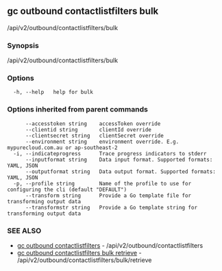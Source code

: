 ## gc outbound contactlistfilters bulk

/api/v2/outbound/contactlistfilters/bulk

### Synopsis

/api/v2/outbound/contactlistfilters/bulk

### Options

```
  -h, --help   help for bulk
```

### Options inherited from parent commands

```
      --accesstoken string    accessToken override
      --clientid string       clientId override
      --clientsecret string   clientSecret override
      --environment string    environment override. E.g. mypurecloud.com.au or ap-southeast-2
  -i, --indicateprogress      Trace progress indicators to stderr
      --inputformat string    Data input format. Supported formats: YAML, JSON
      --outputformat string   Data output format. Supported formats: YAML, JSON
  -p, --profile string        Name of the profile to use for configuring the cli (default "DEFAULT")
      --transform string      Provide a Go template file for transforming output data
      --transformstr string   Provide a Go template string for transforming output data
```

### SEE ALSO

* [gc outbound contactlistfilters](gc_outbound_contactlistfilters.html)	 - /api/v2/outbound/contactlistfilters
* [gc outbound contactlistfilters bulk retrieve](gc_outbound_contactlistfilters_bulk_retrieve.html)	 - /api/v2/outbound/contactlistfilters/bulk/retrieve


